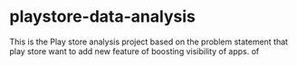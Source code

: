 # playstore-data-analysis
This is the Play store analysis project based on the problem statement that play store want to add new feature of boosting visibility of apps. of  
